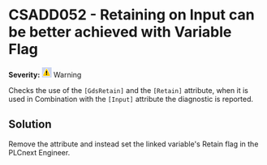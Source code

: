 # CSADD052 - Retaining on Input can be better achieved with Variable Flag

**Severity:** ![Warning](images/Warning.png) Warning

Checks the use of the `[GdsRetain]` and the `[Retain]` attribute, when it is used in Combination with the `[Input]` attribute the diagnostic is reported.

## Solution

Remove the attribute and instead set the linked variable's Retain flag in the PLCnext Engineer.